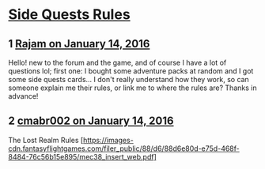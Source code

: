 # [Side Quests Rules](https://community.fantasyflightgames.com/topic/198914-side-quests-rules/)

## 1 [Rajam on January 14, 2016](https://community.fantasyflightgames.com/topic/198914-side-quests-rules/?do=findComment&comment=1989330)

Hello! new to the forum and the game, and of course I have a lot of questions lol; first one: I bought some adventure packs at random and I got some side quests cards... I don't really understand how they work, so can someone explain me their rules, or link me to where the rules are? Thanks in advance!

## 2 [cmabr002 on January 14, 2016](https://community.fantasyflightgames.com/topic/198914-side-quests-rules/?do=findComment&comment=1990420)

The Lost Realm Rules [https://images-cdn.fantasyflightgames.com/filer_public/88/d6/88d6e80d-e75d-468f-8484-76c56b15e895/mec38_insert_web.pdf]

